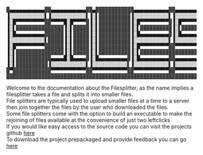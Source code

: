 <pre>
▓▄▄▄▄▄▄▄▄▄▄▄▓▓▄▄▄▄▄▄▄▄▄▄▄▓▓▄▓▓▓▓▓▓▓▓▓▓▓▓▄▄▄▄▄▄▄▄▄▄▄▓▓▄▄▄▄▄▄▄▄▄▄▄▓▓▄▄▄▄▄▄▄▄▄▄▄▓▓▄▓▓▓▓▓▓▓▓▓▓▓▓▄▄▄▄▄▄▄▄▄▄▄▓▓▄▄▄▄▄▄▄▄▄▄▄▓▓▄▄▄▄▄▄▄▄▄▄▄▓▓▄▄▄▄▄▄▄▄▄▄▄▓▓▄▄▄▄▄▄▄▄▄▄▄▓
▐░░░░░░░░░░░▌▐░░░░░░░░░░░▌▐░▌▓▓▓▓▓▓▓▓▓▓▐░░░░░░░░░░░▌▐░░░░░░░░░░░▌▐░░░░░░░░░░░▌▐░▌▓▓▓▓▓▓▓▓▓▓▐░░░░░░░░░░░▌▐░░░░░░░░░░░▌▐░░░░░░░░░░░▌▐░░░░░░░░░░░▌▐░░░░░░░░░░░▌
▐░█▀▀▀▀▀▀▀▀▀▓▓▀▀▀▀█░█▀▀▀▀▓▐░▌▓▓▓▓▓▓▓▓▓▓▐░█▀▀▀▀▀▀▀▀▀▓▐░█▀▀▀▀▀▀▀▀▀▓▐░█▀▀▀▀▀▀▀█░▌▐░▌▓▓▓▓▓▓▓▓▓▓▓▀▀▀▀█░█▀▀▀▀▓▓▀▀▀▀█░█▀▀▀▀▓▓▀▀▀▀█░█▀▀▀▀▓▐░█▀▀▀▀▀▀▀▀▀▓▐░█▀▀▀▀▀▀▀█░▌
▐░▌▓▓▓▓▓▓▓▓▓▓▓▓▓▓▓▐░▌▓▓▓▓▓▐░▌▓▓▓▓▓▓▓▓▓▓▐░▌▓▓▓▓▓▓▓▓▓▓▐░▌▓▓▓▓▓▓▓▓▓▓▐░▌▓▓▓▓▓▓▓▐░▌▐░▌▓▓▓▓▓▓▓▓▓▓▓▓▓▓▓▐░▌▓▓▓▓▓▓▓▓▓▓▐░▌▓▓▓▓▓▓▓▓▓▓▐░▌▓▓▓▓▓▐░▌▓▓▓▓▓▓▓▓▓▓▐░▌▓▓▓▓▓▓▓▐░▌
▐░█▄▄▄▄▄▄▄▄▄▓▓▓▓▓▓▐░▌▓▓▓▓▓▐░▌▓▓▓▓▓▓▓▓▓▓▐░█▄▄▄▄▄▄▄▄▄▓▐░█▄▄▄▄▄▄▄▄▄▓▐░█▄▄▄▄▄▄▄█░▌▐░▌▓▓▓▓▓▓▓▓▓▓▓▓▓▓▓▐░▌▓▓▓▓▓▓▓▓▓▓▐░▌▓▓▓▓▓▓▓▓▓▓▐░▌▓▓▓▓▓▐░█▄▄▄▄▄▄▄▄▄▓▐░█▄▄▄▄▄▄▄█░▌
▐░░░░░░░░░░░▌▓▓▓▓▓▐░▌▓▓▓▓▓▐░▌▓▓▓▓▓▓▓▓▓▓▐░░░░░░░░░░░▌▐░░░░░░░░░░░▌▐░░░░░░░░░░░▌▐░▌▓▓▓▓▓▓▓▓▓▓▓▓▓▓▓▐░▌▓▓▓▓▓▓▓▓▓▓▐░▌▓▓▓▓▓▓▓▓▓▓▐░▌▓▓▓▓▓▐░░░░░░░░░░░▌▐░░░░░░░░░░░▌
▐░█▀▀▀▀▀▀▀▀▀▓▓▓▓▓▓▐░▌▓▓▓▓▓▐░▌▓▓▓▓▓▓▓▓▓▓▐░█▀▀▀▀▀▀▀▀▀▓▓▀▀▀▀▀▀▀▀▀█░▌▐░█▀▀▀▀▀▀▀▀▀▓▐░▌▓▓▓▓▓▓▓▓▓▓▓▓▓▓▓▐░▌▓▓▓▓▓▓▓▓▓▓▐░▌▓▓▓▓▓▓▓▓▓▓▐░▌▓▓▓▓▓▐░█▀▀▀▀▀▀▀▀▀▓▐░█▀▀▀▀█░█▀▀▓
▐░▌▓▓▓▓▓▓▓▓▓▓▓▓▓▓▓▐░▌▓▓▓▓▓▐░▌▓▓▓▓▓▓▓▓▓▓▐░▌▓▓▓▓▓▓▓▓▓▓▓▓▓▓▓▓▓▓▓▓▐░▌▐░▌▓▓▓▓▓▓▓▓▓▓▐░▌▓▓▓▓▓▓▓▓▓▓▓▓▓▓▓▐░▌▓▓▓▓▓▓▓▓▓▓▐░▌▓▓▓▓▓▓▓▓▓▓▐░▌▓▓▓▓▓▐░▌▓▓▓▓▓▓▓▓▓▓▐░▌▓▓▓▓▓▐░▌▓▓
▐░▌▓▓▓▓▓▓▓▓▓▓▓▄▄▄▄█░█▄▄▄▄▓▐░█▄▄▄▄▄▄▄▄▄▓▐░█▄▄▄▄▄▄▄▄▄▓▓▄▄▄▄▄▄▄▄▄█░▌▐░▌▓▓▓▓▓▓▓▓▓▓▐░█▄▄▄▄▄▄▄▄▄▓▓▄▄▄▄█░█▄▄▄▄▓▓▓▓▓▓▐░▌▓▓▓▓▓▓▓▓▓▓▐░▌▓▓▓▓▓▐░█▄▄▄▄▄▄▄▄▄▓▐░▌▓▓▓▓▓▓▐░▌▓
▐░▌▓▓▓▓▓▓▓▓▓▓▐░░░░░░░░░░░▌▐░░░░░░░░░░░▌▐░░░░░░░░░░░▌▐░░░░░░░░░░░▌▐░▌▓▓▓▓▓▓▓▓▓▓▐░░░░░░░░░░░▌▐░░░░░░░░░░░▌▓▓▓▓▓▐░▌▓▓▓▓▓▓▓▓▓▓▐░▌▓▓▓▓▓▐░░░░░░░░░░░▌▐░▌▓▓▓▓▓▓▓▐░▌
▓▀▓▓▓▓▓▓▓▓▓▓▓▓▀▀▀▀▀▀▀▀▀▀▀▓▓▀▀▀▀▀▀▀▀▀▀▀▓▓▀▀▀▀▀▀▀▀▀▀▀▓▓▀▀▀▀▀▀▀▀▀▀▀▓▓▀▓▓▓▓▓▓▓▓▓▓▓▓▀▀▀▀▀▀▀▀▀▀▀▓▓▀▀▀▀▀▀▀▀▀▀▀▓▓▓▓▓▓▓▀▓▓▓▓▓▓▓▓▓▓▓▓▀▓▓▓▓▓▓▓▀▀▀▀▀▀▀▀▀▀▀▓▓▀▓▓▓▓▓▓▓▓▓▀▓
▓▓▓▓▓▓▓▓▓▓▓▓▓▓▓▓▓▓▓▓▓▓▓▓▓▓▓▓▓▓▓▓▓▓▓▓▓▓▓▓▓▓▓▓▓▓▓▓▓▓▓▓▓▓▓▓▓▓▓▓▓▓▓▓▓▓▓▓▓▓▓▓▓▓▓▓▓▓▓▓▓▓▓▓▓▓▓▓▓▓▓▓▓▓▓▓▓▓▓▓▓▓▓▓▓▓▓▓▓▓▓▓▓▓▓▓▓▓▓▓▓▓▓▓▓▓▓▓▓▓▓▓▓▓▓▓▓▓▓▓▓▓▓▓▓▓▓▓▓▓▓▓▓▓▓▓
</pre>
<p>Welcome to the documentation about the Filesplitter, as the name implies a filesplitter takes a file and splits it into smaller files.<br/> File splitters are typically used to upload smaller files at a time to a server then join together the files by the user who downloaded the files.<br/> Some file splitters come with the option to build an executable to make the rejoining of files available at the convenience of just two leftclicks<br/>If you would like easy access to the source code you can visit the projects github <a href = "https://github.com/Supershade2/FileSplitter">here</a><br/>To download the project prepackaged and provide feedback you can go <a href="https://rink.hockeyapp.net/apps/8d7589d3d3aa421bace65d4ea22dfeed">here</a></p>